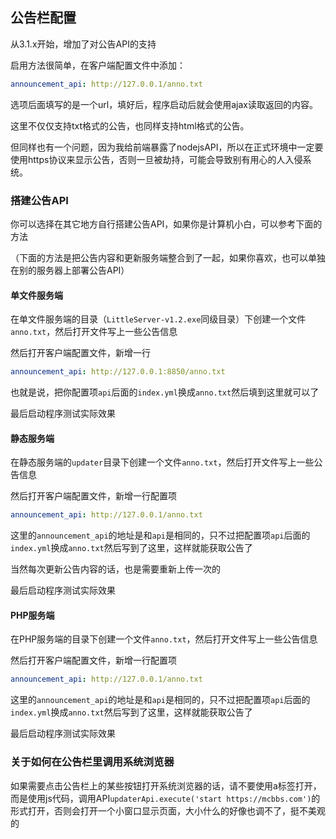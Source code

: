 ## 公告栏配置

从3.1.x开始，增加了对公告API的支持

启用方法很简单，在客户端配置文件中添加：

```yaml
announcement_api: http://127.0.0.1/anno.txt
```

选项后面填写的是一个url，填好后，程序启动后就会使用ajax读取返回的内容。

这里不仅仅支持txt格式的公告，也同样支持html格式的公告。

但同样也有一个问题，因为我给前端暴露了nodejsAPI，所以在正式环境中一定要使用https协议来显示公告，否则一旦被劫持，可能会导致别有用心的人入侵系统。

### 搭建公告API

你可以选择在其它地方自行搭建公告API，如果你是计算机小白，可以参考下面的方法

（下面的方法是把公告内容和更新服务端整合到了一起，如果你喜欢，也可以单独在别的服务器上部署公告API）

<!-- tabs:start -->

#### **单文件服务端**

在单文件服务端的目录（`LittleServer-v1.2.exe`同级目录）下创建一个文件`anno.txt`，然后打开文件写上一些公告信息

然后打开客户端配置文件，新增一行

```yaml
announcement_api: http://127.0.0.1:8850/anno.txt
```

也就是说，把你配置项`api`后面的`index.yml`换成`anno.txt`然后填到这里就可以了

最后启动程序测试实际效果

#### **静态服务端**

在静态服务端的`updater`目录下创建一个文件`anno.txt`，然后打开文件写上一些公告信息

然后打开客户端配置文件，新增一行配置项

```yaml
announcement_api: http://127.0.0.1/anno.txt
```

这里的`announcement_api`的地址是和`api`是相同的，只不过把配置项`api`后面的`index.yml`换成`anno.txt`然后写到了这里，这样就能获取公告了

当然每次更新公告内容的话，也是需要重新上传一次的

最后启动程序测试实际效果

#### **PHP服务端**

在PHP服务端的目录下创建一个文件`anno.txt`，然后打开文件写上一些公告信息

然后打开客户端配置文件，新增一行配置项

```yaml
announcement_api: http://127.0.0.1/anno.txt
```

这里的`announcement_api`的地址是和`api`是相同的，只不过把配置项`api`后面的`index.yml`换成`anno.txt`然后写到了这里，这样就能获取公告了

最后启动程序测试实际效果

<!-- tabs:end -->

### 关于如何在公告栏里调用系统浏览器

如果需要点击公告栏上的某些按钮打开系统浏览器的话，请不要使用a标签打开，而是使用js代码，调用API`updaterApi.execute('start https://mcbbs.com')`的形式打开，否则会打开一个小窗口显示页面，大小什么的好像也调不了，挺不美观的

